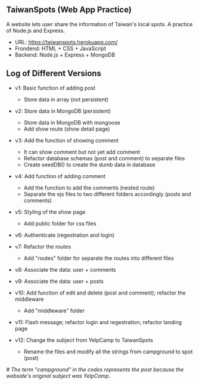 ## TaiwanSpots (Web App Practice) 
A website lets user share the information of Taiwan's local spots. A practice of Node.js and Express.

- URL: https://taiwanspots.herokuapp.com/
- Frondend: HTML + CSS + JavaScript
- Backend:  Node.js + Express + MongoDB

## Log of Different Versions

- v1: Basic function of adding post 
   * Store data in array (not persistent)

- v2: Store data in MongoDB (persistent)
   * Store data in MongoDB with mongoose
   * Add show route (show detail page)

- v3: Add the function of showing comment
   * It can show comment but not yet add comment 
   * Refactor database schemas (post and comment) to separate files
   * Create seedDB() to create the dumb data in database

- v4: Add function of adding comment 
   * Add the function to add the comments (nested route)
   * Separate the ejs files to two different folders accordingly (posts and comments)

- v5: Styling of the show page
   * Add public folder for css files 

- v6: Authenticate (regestration and login)

- v7: Refactor the routes
   * Add "routes" folder for separate the routes into different files

- v8: Associate the data: user + comments

- v9: Associate the data: user + posts

- v10: Add function of edit and delete (post and comment); refactor the middleware
   * Add "middleware" folder

- v11: Flash message; refactor login and regestration; refactor landing page

- v12: Change the subject from YelpCamp to TaiwanSpots
   * Rename the files and modify all the strings from campground to spot (post)

 
 *# The term "campground" in the codes represents the post because the webside's original subject was YelpCamp.* 
